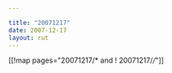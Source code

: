 ```yaml
---

title: "20071217"
date: 2007-12-17
layout: rut
---
```


[[!map pages="20071217/* and ! 20071217/*/*"]]
